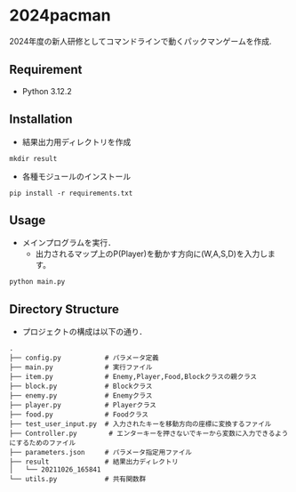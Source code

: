 # 2024pacman

2024年度の新人研修としてコマンドラインで動くパックマンゲームを作成.


## Requirement
- Python 3.12.2


## Installation
- 結果出力用ディレクトリを作成
```shell
mkdir result
```
- 各種モジュールのインストール
```shell
pip install -r requirements.txt
```


## Usage
- メインプログラムを実行．
  - 出力されるマップ上のP(Player)を動かす方向に(W,A,S,D)を入力します。
```shell
python main.py
```

## Directory Structure
- プロジェクトの構成は以下の通り．
```shell
.
├── config.py           # パラメータ定義
├── main.py             # 実行ファイル
├── item.py             # Enemy,Player,Food,Blockクラスの親クラス
├── block.py            # Blockクラス
├── enemy.py            # Enemyクラス
├── player.py           # Playerクラス
├── food.py             # Foodクラス
├── test_user_input.py  # 入力されたキーを移動方向の座標に変換するファイル
├── Controller.py        # エンターキーを押さないでキーから変数に入力できるようにするためのファイル
├── parameters.json     # パラメータ指定用ファイル
├── result              # 結果出力ディレクトリ
│   └── 20211026_165841
└── utils.py            # 共有関数群
```
